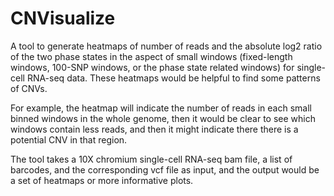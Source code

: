 # CNVisualize
A tool to generate heatmaps of number of reads and the absolute log2 ratio of the two phase states in the aspect of small windows (fixed-length windows, 100-SNP windows, or the phase state related windows) for single-cell RNA-seq data. These heatmaps would be helpful to find some patterns of CNVs.

For example, the heatmap will indicate the number of reads in each small binned windows in the whole genome, then it would be clear to see which windows contain less reads, and then it might indicate there there is a potential CNV in that region.

The tool takes a 10X chromium single-cell RNA-seq bam file, a list of barcodes, and the corresponding vcf file as input, and the output would be a set of heatmaps or more informative plots.
